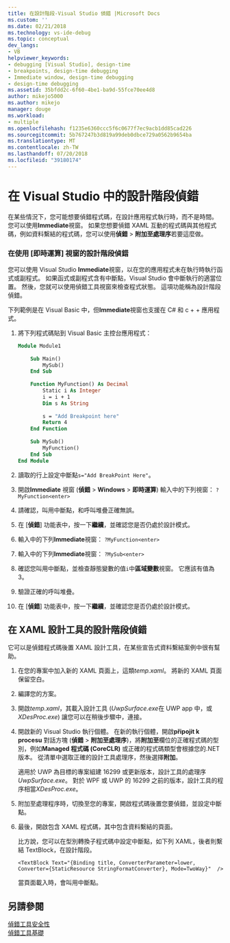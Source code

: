 ```yaml
---
title: 在設計階段-Visual Studio 偵錯 |Microsoft Docs
ms.custom: ''
ms.date: 02/21/2018
ms.technology: vs-ide-debug
ms.topic: conceptual
dev_langs:
- VB
helpviewer_keywords:
- debugging [Visual Studio], design-time
- breakpoints, design-time debugging
- Immediate window, design-time debugging
- design-time debugging
ms.assetid: 35bfdd2c-6f60-4be1-ba9d-55fce70ee4d8
author: mikejo5000
ms.author: mikejo
manager: douge
ms.workload:
- multiple
ms.openlocfilehash: f1235e6360ccc5f6c0677f7ec9acb1dd85cad226
ms.sourcegitcommit: 5b767247b3d819a99deb0dbce729a0562b9654ba
ms.translationtype: MT
ms.contentlocale: zh-TW
ms.lasthandoff: 07/20/2018
ms.locfileid: "39180174"
---
```

# <a name="debug-at-design-time-in-visual-studio"></a>在 Visual Studio 中的設計階段偵錯

在某些情況下，您可能想要偵錯程式碼，在設計應用程式執行時，而不是時間。 您可以使用**Immediate**視窗。 如果您想要偵錯 XAML 互動的程式碼與其他程式碼，例如資料繫結的程式碼，您可以使用**偵錯** > **附加至處理序**若要這麼做。
  
### <a name="debug-at-design-time-using-the-immediate-window"></a>在使用 [即時運算] 視窗的設計階段偵錯  

您可以使用 Visual Studio **Immediate**視窗，以在您的應用程式未在執行時執行函式或副程式。 如果函式或副程式含有中斷點，Visual Studio 會中斷執行的適當位置。 然後，您就可以使用偵錯工具視窗來檢查程式狀態。 這項功能稱為設計階段偵錯。  

下列範例是在 Visual Basic 中，但**Immediate**視窗也支援在 C# 和 c + + 應用程式。
  
1.  將下列程式碼貼到 Visual Basic 主控台應用程式：  
  
    ```vb  
    Module Module1  
  
        Sub Main()  
            MySub()  
        End Sub  
  
        Function MyFunction() As Decimal  
            Static i As Integer  
            i = i + 1  
            Dim s As String  
  
            s = "Add Breakpoint here"  
            Return 4  
        End Function  
  
        Sub MySub()  
            MyFunction()  
        End Sub  
    End Module  
    ```  
  
2.  讀取的行上設定中斷點`s="Add BreakPoint Here"`。  
  
3.  開啟**Immediate**  視窗 (**偵錯** > **Windows** > **即時運算**) 輸入中的下列視窗： `?MyFunction<enter>`  
  
4.  請確認，叫用中斷點，和呼叫堆疊正確無誤。  
  
5.  在 [**偵錯**] 功能表中，按一下**繼續**，並確認您是否仍處於設計模式。  
  
6.  輸入中的下列**Immediate**視窗： `?MyFunction<enter>`  
  
7.  輸入中的下列**Immediate**視窗： `?MySub<enter>`  
  
8.  確認您叫用中斷點，並檢查靜態變數的值`i`中**區域變數**視窗。 它應該有值為 3。  
  
9. 驗證正確的呼叫堆疊。  
  
10. 在 [**偵錯**] 功能表中，按一下**繼續**，並確認您是否仍處於設計模式。  

## <a name="debug-at-design-time-from-the-xaml-designer"></a>在 XAML 設計工具的設計階段偵錯

它可以是偵錯程式碼後置 XAML 設計工具，在某些宣告式資料繫結案例中很有幫助。

1. 在您的專案中加入新的 XAML 頁面上，這類*temp.xaml*。 將新的 XAML 頁面保留空白。 

1. 編譯您的方案。

1. 開啟*temp.xaml*，其載入設計工具 (*UwpSurface.exe*在 UWP app 中，或*XDesProc.exe*) 讓您可以在稍後步驟中，連接。 

1. 開啟新的 Visual Studio 執行個體。 在新的執行個體，開啟**připojit k procesu**  對話方塊 (**偵錯** > **附加至處理序**)，將**附加至**欄位的正確程式碼的型別，例如**Managed 程式碼 (CoreCLR)** 或正確的程式碼類型會根據您的.NET 版本。 從清單中選取正確的設計工具處理序，然後選擇**附加**。

    適用於 UWP 為目標的專案組建 16299 或更新版本，設計工具的處理序*UwpSurface.exe*。 對於 WPF 或 UWP 的 16299 之前的版本，設計工具的程序相當*XDesProc.exe*。

1. 附加至處理程序時，切換至您的專案，開啟程式碼後置您要偵錯，並設定中斷點。

1. 最後，開啟包含 XAML 程式碼，其中包含資料繫結的頁面。

    比方說，您可以在型別轉換子程式碼中設定中斷點，如下列 XAML，後者則繫結 TextBlock，在設計階段。

    ```xaml
    <TextBlock Text="{Binding title, ConverterParameter=lower, Converter={StaticResource StringFormatConverter}, Mode=TwoWay}"  />
    ```
   當頁面載入時，會叫用中斷點。
  
## <a name="see-also"></a>另請參閱  
 [偵錯工具安全性](../debugger/debugger-security.md)   
 [偵錯工具基礎](../debugger/getting-started-with-the-debugger.md)
